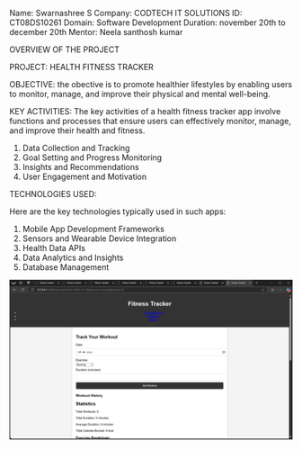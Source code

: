 Name: Swarnashree S
Company: CODTECH IT SOLUTIONS
ID: CT08DS10261
Domain: Software Development
Duration: november 20th to december 20th
Mentor: Neela santhosh kumar
 

OVERVIEW OF THE PROJECT 

PROJECT: HEALTH FITNESS TRACKER

OBJECTIVE:
the obective  is to promote healthier lifestyles by enabling users to monitor, manage, and improve their physical and mental well-being.

KEY ACTIVITIES:
The key activities of a health fitness tracker app involve functions and processes that ensure users can effectively monitor, manage, and improve their health and fitness. 
1. Data Collection and Tracking
2. Goal Setting and Progress Monitoring
3. Insights and Recommendations
4. User Engagement and Motivation

TECHNOLOGIES USED:

Here are the key technologies typically used in such apps:

1. Mobile App Development Frameworks
2. Sensors and Wearable Device Integration
3. Health Data APIs
4. Data Analytics and Insights
5. Database Management


![screenshot](https://github.com/Swarnashree401/CODTECH-Task2/blob/main/Screenshot%20(7).png?raw=true)
